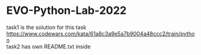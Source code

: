 # EVO-Python-Lab-2022
task1 is the solution for this task https://www.codewars.com/kata/61a8c3a9e5a7b9004a48ccc2/train/python <br />
task2 has own README.txt inside
